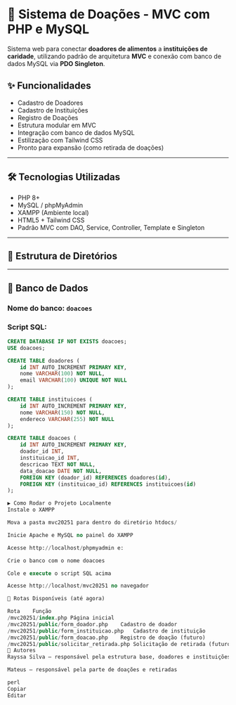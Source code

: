 # 🍲 Sistema de Doações - MVC com PHP e MySQL

Sistema web para conectar **doadores de alimentos** a **instituições de caridade**, utilizando padrão de arquitetura **MVC** e conexão com banco de dados MySQL via **PDO Singleton**.

## ✨ Funcionalidades

- Cadastro de Doadores
- Cadastro de Instituições
- Registro de Doações
- Estrutura modular em MVC
- Integração com banco de dados MySQL
- Estilização com Tailwind CSS
- Pronto para expansão (como retirada de doações)

---

## 🛠️ Tecnologias Utilizadas

- PHP 8+
- MySQL / phpMyAdmin
- XAMPP (Ambiente local)
- HTML5 + Tailwind CSS
- Padrão MVC com DAO, Service, Controller, Template e Singleton

---

## 📁 Estrutura de Diretórios


---

## 🧱 Banco de Dados

### Nome do banco: `doacoes`

### Script SQL:
```sql
CREATE DATABASE IF NOT EXISTS doacoes;
USE doacoes;

CREATE TABLE doadores ( 
    id INT AUTO_INCREMENT PRIMARY KEY, 
    nome VARCHAR(100) NOT NULL, 
    email VARCHAR(100) UNIQUE NOT NULL 
); 

CREATE TABLE instituicoes ( 
    id INT AUTO_INCREMENT PRIMARY KEY, 
    nome VARCHAR(150) NOT NULL, 
    endereco VARCHAR(255) NOT NULL 
); 

CREATE TABLE doacoes ( 
    id INT AUTO_INCREMENT PRIMARY KEY, 
    doador_id INT, 
    instituicao_id INT, 
    descricao TEXT NOT NULL, 
    data_doacao DATE NOT NULL, 
    FOREIGN KEY (doador_id) REFERENCES doadores(id), 
    FOREIGN KEY (instituicao_id) REFERENCES instituicoes(id) 
);

▶️ Como Rodar o Projeto Localmente
Instale o XAMPP

Mova a pasta mvc20251 para dentro do diretório htdocs/

Inicie Apache e MySQL no painel do XAMPP

Acesse http://localhost/phpmyadmin e:

Crie o banco com o nome doacoes

Cole e execute o script SQL acima

Acesse http://localhost/mvc20251 no navegador

🔗 Rotas Disponíveis (até agora)

Rota	Função
/mvc20251/index.php	Página inicial
/mvc20251/public/form_doador.php	Cadastro de doador
/mvc20251/public/form_instituicao.php	Cadastro de instituição
/mvc20251/public/form_doacao.php	Registro de doação (futuro)
/mvc20251/public/solicitar_retirada.php	Solicitação de retirada (futuro)
👥 Autores
Rayssa Silva — responsável pela estrutura base, doadores e instituições

Mateus — responsável pela parte de doações e retiradas

perl
Copiar
Editar

